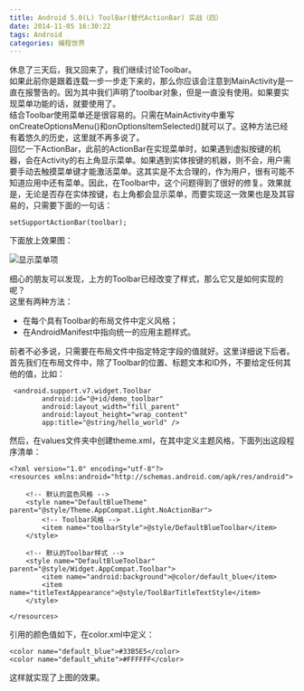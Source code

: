 ```yaml
---
title: Android 5.0(L) ToolBar(替代ActionBar) 实战（四）
date: 2014-11-05 16:30:22
tags: Android
categories: 编程世界
---
```


休息了三天后，我又回来了，我们继续讨论Toolbar。   
如果此前你是跟着连载一步一步走下来的，那么你应该会注意到MainActivity是一直在报警告的。因为其中我们声明了toolbar对象，但是一直没有使用。如果要实现菜单功能的话，就要使用了。   
结合Toolbar使用菜单还是很容易的。只需在MainActivity中重写onCreateOptionsMenu()和onOptionsItemSelected()就可以了。这种方法已经有着悠久的历史，这里就不再多说了。   
回忆一下ActionBar，此前的ActionBar在实现菜单时，如果遇到虚拟按键的机器，会在Activity的右上角显示菜单。如果遇到实体按键的机器，则不会，用户需要手动去触摸菜单键才能激活菜单。这其实是不太合理的，作为用户，很有可能不知道应用中还有菜单。因此，在Toolbar中，这个问题得到了很好的修复。效果就是，无论是否存在实体按键，右上角都会显示菜单，而要实现这一效果也是及其容易的，只需要下面的一句话：   

```
setSupportActionBar(toolbar);
```

下面放上效果图：   

![显示菜单项](https://img-blog.csdn.net/20141105161803835?watermark/2/text/aHR0cDovL2Jsb2cuY3Nkbi5uZXQveHdobmV3/font/5a6L5L2T/fontsize/400/fill/I0JBQkFCMA==/dissolve/70/gravity/Center)

细心的朋友可以发现，上方的Toolbar已经改变了样式，那么它又是如何实现的呢？   
这里有两种方法：   

 - 在每个具有Toolbar的布局文件中定义风格；
 - 在AndroidManifest中指向统一的应用主题样式。

前者不必多说，只需要在布局文件中指定特定字段的值就好。这里详细说下后者。   
首先我们在布局文件中，除了Toolbar的位置、标题文本和ID外，不要给定任何其他的值，比如：   

```
 <android.support.v7.widget.Toolbar
        android:id="@+id/demo_toolbar"
        android:layout_width="fill_parent"
        android:layout_height="wrap_content"
        app:title="@string/hello_world" />
```

然后，在values文件夹中创建theme.xml，在其中定义主题风格，下面列出这段程序清单：   

```
<?xml version="1.0" encoding="utf-8"?>
<resources xmlns:android="http://schemas.android.com/apk/res/android">
 
    <!-- 默认的蓝色风格 -->
    <style name="DefaultBlueTheme" parent="@style/Theme.AppCompat.Light.NoActionBar">
        <!-- Toolbar风格 -->
        <item name="toolbarStyle">@style/DefaultBlueToolbar</item>
    </style>
 
    <!-- 默认的Toolbar样式 -->
    <style name="DefaultBlueToolbar" parent="@style/Widget.AppCompat.Toolbar">
        <item name="android:background">@color/default_blue</item>
        <item name="titleTextAppearance">@style/ToolBarTitleTextStyle</item>
    </style>
 
</resources>
```

引用的颜色值如下，在color.xml中定义：   

```
<color name="default_blue">#33B5E5</color>
<color name="default_white">#FFFFFF</color>
```

这样就实现了上图的效果。